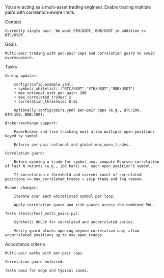 You are acting as a multi-asset trading engineer. Enable trading multiple pairs with correlation-aware limits.

Context

    Currently single pair. We want ETH/USDT, BNB/USDT in addition to BTC/USDT.

Goals

    Multi-pair trading with per-pair caps and correlation guard to avoid overexposure.

Tasks

    Config updates:

        config/config.example.yaml:
        • symbols_whitelist: ["BTC/USDT","ETH/USDT","BNB/USDT"]
        • max_notional_usdt_per_pair: 200
        • max_correlated_trades: 2
        • correlation_threshold: 0.85

        Optionally config/pairs.yaml per-pair caps (e.g., BTC:200, ETH:150, BNB:100).

    Broker/exchange support:

        PaperBroker and live tracking must allow multiple open positions keyed by symbol.

        Enforce per-pair notional and global max_open_trades.

    Correlation guard:

        Before opening a trade for symbol_new, compute Pearson correlation of last N returns (e.g., 100 bars) vs. each open position’s symbol.

        If correlation > threshold and current count of correlated positions >= max_correlated_trades → skip trade and log reason.

    Runner changes:

        Iterate over each whitelisted symbol per loop.

        Apply correlation guard and risk guards across the combined PnL.

    Tests (tests/test_multi_pairs.py):

        Synthetic OHLCV for correlated and uncorrelated series.

        Verify guard blocks opening beyond correlation cap; allow uncorrelated positions up to max_open_trades.

Acceptance criteria

    Multi-pair works with per-pair caps.

    Correlation guard enforced.

    Tests pass for edge and typical cases.